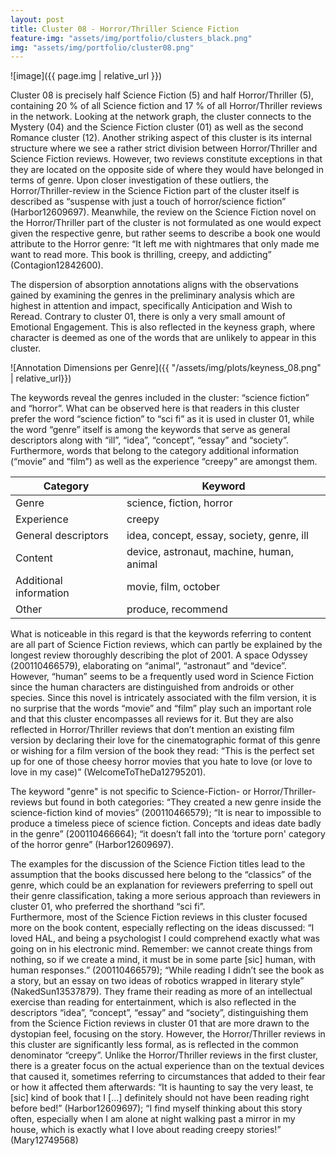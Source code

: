 ```yaml
---
layout: post
title: Cluster 08 - Horror/Thriller Science Fiction
feature-img: "assets/img/portfolio/clusters_black.png"
img: "assets/img/portfolio/cluster08.png"
---
```


![image]({{ page.img | relative_url }})

Cluster 08 is precisely half Science Fiction (5) and half Horror/Thriller (5), containing 20 % of all Science fiction and 17 % of all Horror/Thriller reviews in the network. Looking at the network graph, the cluster connects to the Mystery (04) and the Science Fiction cluster (01) as well as the second Romance cluster (12). Another striking aspect of this cluster is its internal structure where we see a rather strict division between Horror/Thriller and Science Fiction reviews. However, two reviews constitute exceptions in that they are located on the opposite side of where they would have belonged in terms of genre. Upon closer investigation of these outliers, the Horror/Thriller-review in the Science Fiction part of the cluster itself is described as “suspense with just a touch of horror/science fiction” (Harbor12609697). Meanwhile, the review on the Science Fiction novel on the Horror/Thriller part of the cluster is not formulated as one would expect given the respective genre, but rather seems to describe a book one would attribute to the Horror genre: “It left me with nightmares that only made me want to read more. This book is thrilling, creepy, and addicting” (Contagion12842600).

The dispersion of absorption annotations aligns with the observations gained by examining the genres in the preliminary analysis which are highest in attention and impact, specifically Anticipation and Wish to Reread. Contrary to cluster 01, there is only a very small amount of Emotional Engagement. This is also reflected in the keyness graph, where character is deemed as one of the words that are unlikely to appear in this cluster.

![Annotation Dimensions per Genre]({{ "/assets/img/plots/keyness_08.png" | relative_url}})

The keywords reveal the genres included in the cluster: “science fiction” and “horror”. What can be observed here is that readers in this cluster prefer the word “science fiction” to “sci fi” as it is used in cluster 01, while the word “genre” itself is among the keywords that serve as general descriptors along with “ill”, “idea”, “concept”, “essay” and “society”. Furthermore, words that belong to the category additional information (“movie” and “film”) as well as the experience “creepy” are amongst them.

| Category               | Keyword                                      |
|------------------------|----------------------------------------------|
| Genre                  | science, fiction, horror                     |
| Experience             | creepy                                       |
| General descriptors    | idea, concept, essay, society, genre, ill    |
| Content                | device, astronaut, machine, human, animal    |
| Additional information | movie, film, october                         |
| Other                  | produce, recommend                           |

What is noticeable in this regard is that the keywords referring to content are all part of Science Fiction reviews, which can partly be explained by the longest review thoroughly describing the plot of 2001. A space Odyssey (200110466579), elaborating on “animal”, “astronaut” and “device”. However, “human” seems to be a frequently used word in Science Fiction since the human characters are distinguished from androids or other species. Since this novel is intricately associated with the film version, it is no surprise that the words “movie” and “film” play such an important role and that this cluster encompasses all reviews for it. But they are also reflected in Horror/Thriller reviews that don’t mention an existing film version by declaring their love for the cinematographic format of this genre or wishing for a film version of the book they read: “This is the perfect set up for one of those cheesy horror movies that you hate to love (or love to love in my case)” (WelcomeToTheDa12795201).

The keyword "genre" is not specific to Science-Fiction- or Horror/Thriller-reviews but found in both categories: “They created a new genre inside the science-fiction kind of movies” (200110466579); “It is near to impossible to produce a timeless piece of science fiction. Concepts and ideas date badly in the genre” (200110466664); “it doesn’t fall into the ‘torture porn' category of the horror genre” (Harbor12609697).

The examples for the discussion of the Science Fiction titles lead to the assumption that the books discussed here belong to the “classics” of the genre, which could be an explanation for reviewers preferring to spell out their genre classification, taking a more serious approach than reviewers in cluster 01, who preferred the shorthand “sci fi”. <br>
Furthermore, most of the Science Fiction reviews in this cluster focused more on the book content, especially reflecting on the ideas discussed: “I loved HAL, and being a psychologist I could comprehend exactly what was going on in his electronic mind. Remember: we cannot create things from nothing, so if we create a mind, it must be in some parte [sic] human, with human responses.” (200110466579); “While reading I didn’t see the book as a story, but an essay on two ideas of robotics wrapped in literary style” (NakedSun13537879). They frame their reading as more of an intellectual exercise than reading for entertainment, which is also reflected in the descriptors “idea”, “concept”, “essay” and “society”, distinguishing them from the Science Fiction reviews in cluster 01 that are more drawn to the dystopian feel, focusing on the story. However, the Horror/Thriller reviews in this cluster are significantly less formal, as is reflected in the common denominator “creepy”. Unlike the Horror/Thriller reviews in the first cluster, there is a greater focus on the actual experience than on the textual devices that caused it, sometimes referring to circumstances that added to their fear or how it affected them afterwards: “It is haunting to say the very least, te [sic] kind of book that I [...] definitely should not have been reading right before bed!” (Harbor12609697); “I find myself thinking about this story often, especially when I am alone at night walking past a mirror in my house, which is exactly what I love about reading creepy stories!” (Mary12749568)
